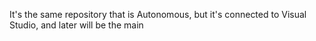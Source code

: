 It's the same repository that is Autonomous, but it's connected to Visual Studio, and later will be the main
